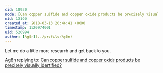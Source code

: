 ```yaml
---
cid: 18930
node: [Can copper sulfide and copper oxide products be precisely visually identified?](../notes/gretchengehrke/11-09-2017/can-copper-sulfide-and-copper-oxide-products-be-precisely-visually-identified)
nid: 15166
created_at: 2018-03-13 20:46:41 +0000
timestamp: 1520974001
uid: 520994
author: [Ag8n](../profile/Ag8n)
---
```


Let me do a little more research and get back to you.

[Ag8n](../profile/Ag8n) replying to: [Can copper sulfide and copper oxide products be precisely visually identified?](../notes/gretchengehrke/11-09-2017/can-copper-sulfide-and-copper-oxide-products-be-precisely-visually-identified)

